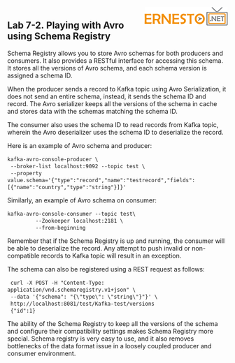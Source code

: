 <img align="right" src="./logo.png">



Lab 7-2. Playing with Avro using Schema Registry 
-------------------------------------------------------


Schema Registry allows you to store Avro schemas for both producers and
consumers. It also provides a RESTful interface for accessing this
schema. It stores all the versions of Avro schema, and each schema
version is assigned a schema ID. 

When the producer sends a record to Kafka topic using Avro
Serialization, it does not send an entire schema, instead, it sends the
schema ID and record. The Avro serializer keeps all the versions of the
schema in cache and stores data with the schemas matching the schema ID.

The consumer also uses the schema ID to read records from Kafka topic,
wherein the Avro deserializer uses the schema ID to deserialize the
record. 


Here is an example of Avro schema and producer:

```
kafka-avro-console-producer \
 --broker-list localhost:9092 --topic test \
 --property value.schema='{"type":"record","name":"testrecord","fields":[{"name":"country","type":"string"}]}'
```

Similarly, an example of Avro schema on consumer:

```
kafka-avro-console-consumer --topic test\
         --Zookeeper localhost:2181 \
         --from-beginning
```

Remember that if the Schema Registry is up and running, the consumer
will be able to deserialize the record. Any attempt to push invalid or
non-compatible records to Kafka topic will result in an exception.

The schema can also be registered using a REST request as follows:

```
 curl -X POST -H "Content-Type: application/vnd.schemaregistry.v1+json" \
 --data '{"schema": "{\"type\": \"string\"}"}' \
 http://localhost:8081/test/Kafka-test/versions
 {"id":1}
```

The ability of the Schema Registry to keep all the versions of the
schema and configure their compatibility settings makes Schema
Registry more special. Schema registry is very easy to use, and it also
removes bottlenecks of the data format issue in a loosely coupled
producer and consumer environment.